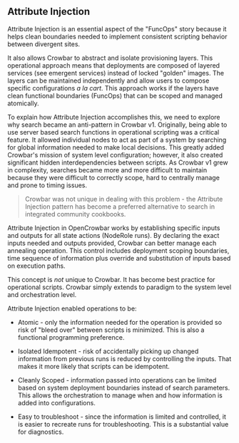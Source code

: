 ## Attribute Injection

Attribute Injection is an essential aspect of the "FuncOps" story because it helps clean boundaries needed to implement consistent scripting behavior between divergent sites.  

It also allows Crowbar to abstract and isolate provisioning layers.  This operational approach means that deployments are composed of layered services (see emergent services) instead of locked "golden" images.  The layers can be maintained independently and allow users to compose specific configurations _a la cart_.  This approach works if the layers have clean functional boundaries (FuncOps) that can be scoped and managed atomically.

To explain how Attribute Injection accomplishes this, we need to explore why search became an anti-pattern in Crowbar v1.  Originally, being able to use server based search functions in operational scripting was a critical feature.  It allowed individual nodes to act as part of a system by searching for global information needed to make local decisions.  This greatly added Crowbar's mission of system level configuration; however, it also created significant hidden interdependencies between scripts.  As Crowbar v1 grew in complexity, searches became more and more difficult to maintain because they were difficult to correctly scope, hard to centrally manage and prone to timing issues.  

> Crowbar was not unique in dealing with this problem - the Attribute Injection pattern has become a preferred alternative to search in integrated community cookbooks.

Attribute Injection in OpenCrowbar works by establishing specific inputs and outputs for all state actions (NodeRole runs).  By declaring the exact inputs needed and outputs provided, Crowbar can better manage each annealing operation.  This control includes deployment scoping boundaries, time sequence of information plus override and substitution of inputs based on execution paths.

This concept is _not_ unique to Crowbar.  It has become best practice for operational scripts.  Crowbar simply extends to paradigm to the system level and orchestration level.

Attribute Injection enabled operations to be:

  * Atomic - only the information needed for the operation is provided so risk of "bleed over" between scripts is minimized.  This is also a functional programming preference.

  * Isolated Idempotent - risk of accidentally picking up changed information from previous runs is reduced by controlling the inputs.  That makes it more likely that scripts can be idempotent.

  * Cleanly Scoped - information passed into operations can be limited based on system deployment boundaries instead of search parameters.  This allows the orchestration to manage when and how information is added into configurations.

  * Easy to troubleshoot - since the information is limited and controlled, it is easier to recreate runs for troubleshooting.  This is a substantial value for diagnostics.
